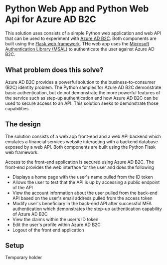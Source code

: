 # Python Web App and Python Web Api for Azure AD B2C
This solution uses consists of a simple Python web application and web API that can be used to experiment with [Azure AD B2C](https://docs.microsoft.com/en-us/azure/active-directory-b2c/).  Both components are built using the [Flask web framework](https://flask.palletsprojects.com/en/1.1.x/).  THe web app uses the [Microsoft Authentication Library (MSAL)](https://docs.microsoft.com/en-us/azure/active-directory/develop/msal-overview) to authenticate the user against Azure AD B2C.

## What problem does this solve?
Azure AD B2C provides a powerful solution to the business-to-consumer (B2C) identity problem.  The Python samples for Azure AD B2C demonstrate basic authentication, but do not demonstrate the more powerful features of the service such as step-up authentication and how Azure AD B2C can be used to secure access to an API.  This solution seeks to demonstrate those capabilities.

## The design
The solution consists of a web app front-end and a web API backend which emulates a financial services website interacting with a backend database exposed by a web API.  Both components are built using the Python Flask web framework.

Access to the front-end application is secured using Azure AD B2C.  The front-end provides the web interface for the user and does the following

* Displays a home page with the user's name pulled from the ID token
* Allows the user to test that the API is up by accessing a public endpoint of the API
* View the account information about the user pulled from the back-end API based on the user's email address pulled from the access token
* Modify user's beneficiary in the back-end API after successful MFA authentication which demonstrates the step-up authentication capability of Azure AD B2C
* View the claims within the user's ID token
* Edit the user's profile within Azure AD B2C
* Logout of the front end application

## Setup

Temporary holder


